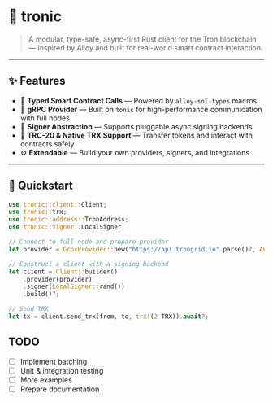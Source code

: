 # 🦀 tronic

> A modular, type-safe, async-first Rust client for the Tron blockchain — inspired by Alloy and built for real-world smart contract interaction.

---

## ✨ Features

- 🧱 **Typed Smart Contract Calls** — Powered by `alloy-sol-types` macros
- 📡 **gRPC Provider** — Built on `tonic` for high-performance communication with full nodes
- 🔐 **Signer Abstraction** — Supports pluggable async signing backends
- 🔗 **TRC-20 & Native TRX Support** — Transfer tokens and interact with contracts safely
- ⚙️ **Extendable** — Build your own providers, signers, and integrations

---

## 🚀 Quickstart

```rust
use tronic::client::Client;
use tronic::trx;
use tronic::address::TronAddress;
use tronic::signer::LocalSigner;

// Connect to full node and prepare provider
let provider = GrpcProvider::new("https://api.trongrid.io".parse()?, Auth::None).await?;

// Construct a client with a signing backend
let client = Client::builder()
    .provider(provider)
    .signer(LocalSigner::rand())
    .build()?;

// Send TRX
let tx = client.send_trx(from, to, trx!(2 TRX)).await?;
```

## TODO

- [ ] Implement batching
- [ ] Unit & integration testing
- [ ] More examples
- [ ] Prepare documentation
